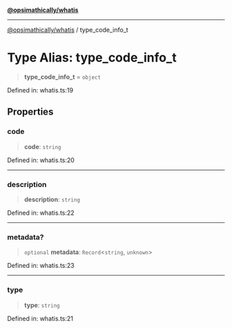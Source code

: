[**@opsimathically/whatis**](../README.md)

***

[@opsimathically/whatis](../README.md) / type\_code\_info\_t

# Type Alias: type\_code\_info\_t

> **type\_code\_info\_t** = `object`

Defined in: whatis.ts:19

## Properties

### code

> **code**: `string`

Defined in: whatis.ts:20

***

### description

> **description**: `string`

Defined in: whatis.ts:22

***

### metadata?

> `optional` **metadata**: `Record`\<`string`, `unknown`\>

Defined in: whatis.ts:23

***

### type

> **type**: `string`

Defined in: whatis.ts:21

